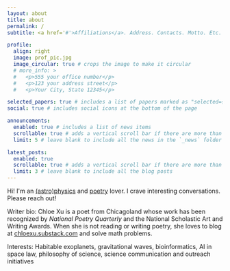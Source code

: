 ```yaml
---
layout: about
title: about
permalink: /
subtitle: <a href='#'>Affiliations</a>. Address. Contacts. Motto. Etc.

profile:
  align: right
  image: prof_pic.jpg
  image_circular: true # crops the image to make it circular
  # more_info: >
  #   <p>555 your office number</p>
  #   <p>123 your address street</p>
  #   <p>Your City, State 12345</p>

selected_papers: true # includes a list of papers marked as "selected={true}"
social: true # includes social icons at the bottom of the page

announcements:
  enabled: true # includes a list of news items
  scrollable: true # adds a vertical scroll bar if there are more than 3 news items
  limit: 5 # leave blank to include all the news in the `_news` folder

latest_posts:
  enabled: true
  scrollable: true # adds a vertical scroll bar if there are more than 3 new posts items
  limit: 3 # leave blank to include all the blog posts
---
```


Hi! I'm an [(astro)physics](https://chloexu.substack.com/t/physics) and [poetry](https://chloexu.substack.com/p/synthesis-series) lover. I crave interesting conversations. Please reach out! 

Writer bio:
Chloe Xu is a poet from Chicagoland whose work has been recognized by *National Poetry Quarterly* and the National Scholastic Art and Writing Awards. When she is not reading or writing poetry, she loves to blog at [chloexu.substack.com](https://chloexu.substack.com) and solve math problems.

Interests:
Habitable exoplanets, gravitational waves, bioinformatics, AI in space law, philosophy of science, science communication and outreach initiatives